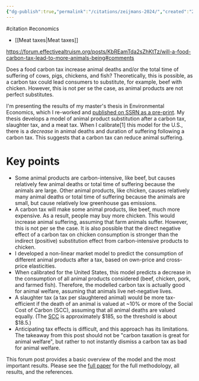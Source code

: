 ```yaml
---
{"dg-publish":true,"permalink":"/citations/zeijmans-2024/","created":"2025-10-23T17:42:45.307+01:00","updated":"2025-10-23T18:06:08.833+01:00"}
---
```


#citation #economics 

- [[Meat taxes\|Meat taxes]]

https://forum.effectivealtruism.org/posts/KbREamTda2sZhKtTz/will-a-food-carbon-tax-lead-to-more-animals-being#comments

Does a food carbon tax increase animal deaths and/or the total time of suffering of cows, pigs, chickens, and fish? Theoretically, this is possible, as a carbon tax could lead consumers to substitute, for example, beef with chicken. However, this is not per se the case, as animal products are not perfect substitutes. 

I'm presenting the results of my master's thesis in Environmental Economics, which I re-worked and [published on SSRN as a pre-print](https://papers.ssrn.com/sol3/papers.cfm?abstract_id=5080715). My thesis develops a model of animal product substitution after a carbon tax, slaughter tax, and a meat tax. When I calibrate[1] this model for the U.S., there is a _decrease_ in animal deaths and duration of suffering following a carbon tax. This suggests that a carbon tax can reduce animal suffering.

# Key points

- Some animal products are carbon-intensive, like beef, but causes relatively few animal deaths or total time of suffering because the animals are large. Other animal products, like chicken, causes relatively many animal deaths or total time of suffering because the animals are small, but cause relatively low greenhouse gas emissions.
- A carbon tax will make some animal products, like beef, much more expensive. As a result, people may buy more chicken. This would increase animal suffering, assuming that farm animals suffer. However, this is not per se the case. It is also possible that the direct negative effect of a carbon tax on chicken consumption is stronger than the indirect (positive) substitution effect from carbon-intensive products to chicken.
- I developed a non-linear market model to predict the consumption of different animal products after a tax, based on own-price and cross-price elasticities.
- When calibrated for the United States, this model predicts a decrease in the consumption of all animal products considered (beef, chicken, pork, and farmed fish). Therefore, the modelled carbon tax is actually good for animal welfare, assuming that animals live net-negative lives.
- A slaughter tax (a tax per slaughtered animal) would be more tax-efficient if the death of an animal is valued at ~10% or more of the Social Cost of Carbon (SCC), assuming that all animal deaths are valued equally. (The [SCC](https://www.nature.com/articles/s41586-022-05224-9) is approximately $185, so the threshold is about $18.5.)
- Anticipating tax effects is difficult, and this approach has its limitations. The takeaway from this post should not be "carbon taxation is great for animal welfare", but rather to not instantly dismiss a carbon tax as bad for animal welfare. 

This forum post provides a basic overview of the model and the most important results. Please see the [full paper](https://papers.ssrn.com/sol3/papers.cfm?abstract_id=5080715) for the full methodology, all results, and the references.